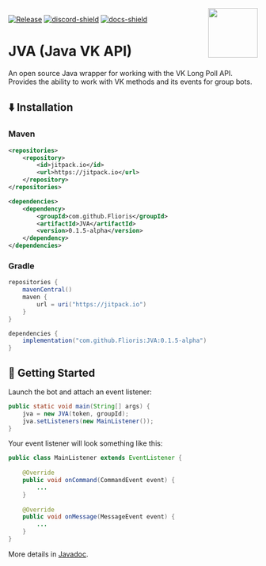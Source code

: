 <img align="right" src="https://i.imgur.com/okw2Gre.png" height="100" width="100">

[![Release](https://img.shields.io/github/v/release/Flioris/JVA?label=Release)](https://github.com/Flioris/JVA/releases)
[![discord-shield](https://discord.com/api/guilds/1045660297236582462/widget.png)](https://discord.gg/AZSZ8nhtra)
[![docs-shield](https://img.shields.io/badge/Wiki-Docs-blue.svg)](https://flioris.github.io/JVA/)

# JVA (Java VK API)

An open source Java wrapper for working with the VK Long Poll API. Provides the ability to work with VK methods and its events for group bots.

## ⬇️ Installation

### Maven

```xml
<repositories>
    <repository>
        <id>jitpack.io</id>
        <url>https://jitpack.io</url>
    </repository>
</repositories>

<dependencies>
    <dependency>
        <groupId>com.github.Flioris</groupId>
        <artifactId>JVA</artifactId>
        <version>0.1.5-alpha</version>
    </dependency>
</dependencies>
```

### Gradle

```gradle
repositories {
    mavenCentral()
    maven {
        url = uri("https://jitpack.io")
    }
}

dependencies {
    implementation("com.github.Flioris:JVA:0.1.5-alpha")
}
```

## 🚪️ Getting Started

Launch the bot and attach an event listener:

```java
public static void main(String[] args) {
    jva = new JVA(token, groupId);
    jva.setListeners(new MainListener());
}
```

Your event listener will look something like this:

```java
public class MainListener extends EventListener {
    
    @Override
    public void onCommand(CommandEvent event) {
        ...
    }
    
    @Override
    public void onMessage(MessageEvent event) {
        ...
    }
}
```

More details in [Javadoc](https://flioris.github.io/JVA/).
